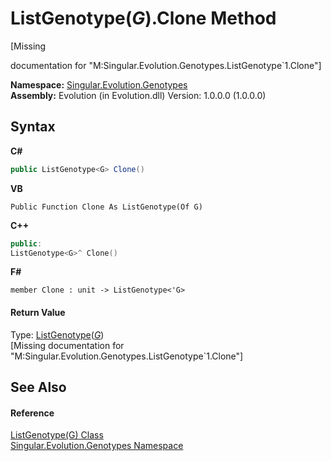# ListGenotype(*G*).Clone Method 
 

\[Missing <summary> documentation for "M:Singular.Evolution.Genotypes.ListGenotype`1.Clone"\]

**Namespace:**&nbsp;<a href="f5565bcd-33e1-1ad1-5722-ea870be7f90d">Singular.Evolution.Genotypes</a><br />**Assembly:**&nbsp;Evolution (in Evolution.dll) Version: 1.0.0.0 (1.0.0.0)

## Syntax

**C#**<br />
``` C#
public ListGenotype<G> Clone()
```

**VB**<br />
``` VB
Public Function Clone As ListGenotype(Of G)
```

**C++**<br />
``` C++
public:
ListGenotype<G>^ Clone()
```

**F#**<br />
``` F#
member Clone : unit -> ListGenotype<'G> 

```


#### Return Value
Type: <a href="1152d6d3-c8d2-b914-2ab9-aba800be4156">ListGenotype</a>(<a href="1152d6d3-c8d2-b914-2ab9-aba800be4156">*G*</a>)<br />\[Missing <returns> documentation for "M:Singular.Evolution.Genotypes.ListGenotype`1.Clone"\]

## See Also


#### Reference
<a href="1152d6d3-c8d2-b914-2ab9-aba800be4156">ListGenotype(G) Class</a><br /><a href="f5565bcd-33e1-1ad1-5722-ea870be7f90d">Singular.Evolution.Genotypes Namespace</a><br />